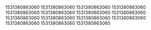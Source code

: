 1531380863060
1531380863060
1531380863060
1531380863060
1531380863060
1531380863060
1531380863060
1531380863060
1531380863060
1531380863060
1531380863060
1531380863060
1531380863060
1531380863060
1531380863060